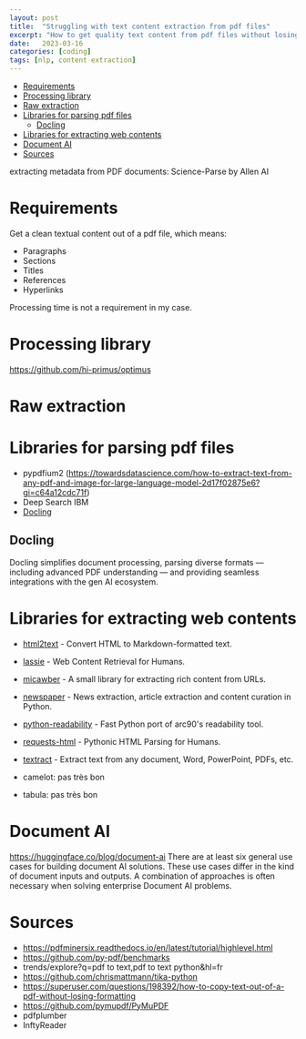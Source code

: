 ```yaml
---
layout: post
title:  "Struggling with text content extraction from pdf files"
excerpt: "How to get quality text content from pdf files without losing formating"
date:   2023-03-16
categories: [coding]
tags: [nlp, content extraction]
---
```


- [Requirements](#requirements)
- [Processing library](#processing-library)
- [Raw extraction](#raw-extraction)
- [Libraries for parsing pdf files](#libraries-for-parsing-pdf-files)
  - [Docling](#docling)
- [Libraries for extracting web contents](#libraries-for-extracting-web-contents)
- [Document AI](#document-ai)
- [Sources](#sources)


extracting metadata from PDF documents: Science-Parse by Allen AI


# Requirements
Get a clean textual content out of a pdf file, which means:
* Paragraphs
* Sections
* Titles
* References
* Hyperlinks

Processing time is not a requirement in my case.

# Processing library
https://github.com/hi-primus/optimus

# Raw extraction


# Libraries for parsing pdf files
* pypdfium2 (https://towardsdatascience.com/how-to-extract-text-from-any-pdf-and-image-for-large-language-model-2d17f02875e6?gi=c64a12cdc71f)
* Deep Search IBM
* [Docling](https://github.com/DS4SD/docling)

## Docling
Docling simplifies document processing, parsing diverse formats — including advanced PDF understanding — and providing seamless integrations with the gen AI ecosystem.

# Libraries for extracting web contents

* [html2text](https://github.com/Alir3z4/html2text) - Convert HTML to Markdown-formatted text.
* [lassie](https://github.com/michaelhelmick/lassie) - Web Content Retrieval for Humans.
* [micawber](https://github.com/coleifer/micawber) - A small library for extracting rich content from URLs.
* [newspaper](https://github.com/codelucas/newspaper) - News extraction, article extraction and content curation in Python.
* [python-readability](https://github.com/buriy/python-readability) - Fast Python port of arc90's readability tool.
* [requests-html](https://github.com/psf/requests-html) - Pythonic HTML Parsing for Humans.
* [textract](https://github.com/deanmalmgren/textract) - Extract text from any document, Word, PowerPoint, PDFs, etc.


* camelot: pas très bon
* tabula: pas très bon
# Document AI

https://huggingface.co/blog/document-ai
There are at least six general use cases for building document AI solutions. These use cases differ in the kind of document inputs and outputs. A combination of approaches is often necessary when solving enterprise Document AI problems.

# Sources
* https://pdfminersix.readthedocs.io/en/latest/tutorial/highlevel.html
* https://github.com/py-pdf/benchmarks
* trends/explore?q=pdf to text,pdf to text python&hl=fr
* https://github.com/chrismattmann/tika-python
* https://superuser.com/questions/198392/how-to-copy-text-out-of-a-pdf-without-losing-formatting
* https://github.com/pymupdf/PyMuPDF
* pdfplumber
* InftyReader